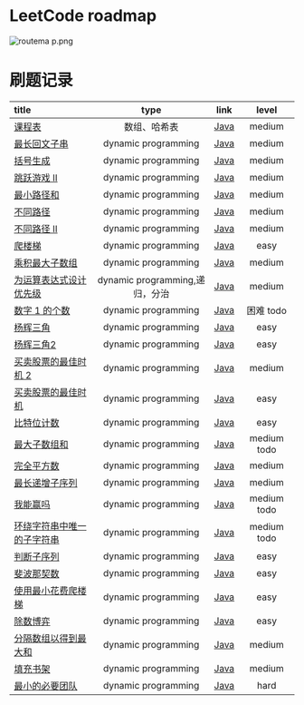 # LeetCode roadmap

![routema
p.png](routemap.png)

# 刷题记录

| title                                                                                                                                               |           type            |                                                   link                                                   |     level     |
|:----------------------------------------------------------------------------------------------------------------------------------------------------|:-------------------------:|:--------------------------------------------------------------------------------------------------------:|:-------------:|
| [课程表](https://leetcode.cn/problems/course-schedule/description/?envType=problem-list-v2&envId=2cktkvj)                                              |          数组、哈希表           |           [Java](https://github.com/xiamo0/leetcodejava/blob/main/src/CourseSchedule_207.java)           |    medium     |
| [最长回文子串](https://leetcode.cn/problems/longest-palindromic-substring/description/?envType=problem-list-v2&envId=dynamic-programming)                 |    dynamic programming    |    [Java](https://github.com/xiamo0/leetcodejava/blob/main/src/dp/LongestPalindromicSubstring.java)     |    medium     |
| [括号生成](https://leetcode.cn/problems/generate-parentheses/description/?envType=problem-list-v2&envId=dynamic-programming)                            |    dynamic programming    |        [Java](https://github.com/xiamo0/leetcodejava/blob/main/src/dp/GenerateParentheses.java)         |    medium     |
| [跳跃游戏 II](https://leetcode.cn/problems/jump-game-ii/description/?envType=problem-list-v2&envId=dynamic-programming)                                 |    dynamic programming    |             [Java](https://github.com/xiamo0/leetcodejava/blob/main/src/dp/JumpGameii.java)             |    medium     |
| [最小路径和](https://leetcode.cn/problems/minimum-path-sum/description/?envType=problem-list-v2&envId=dynamic-programming)                               |    dynamic programming    |           [Java](https://github.com/xiamo0/leetcodejava/blob/main/src/dp/MinimumPathSum.java)           |    medium     |
| [不同路径](https://leetcode.cn/problems/unique-paths/description/?envType=problem-list-v2&envId=dynamic-programming)                                    |    dynamic programming    |            [Java](https://github.com/xiamo0/leetcodejava/blob/main/src/dp/UniquePaths.java)             |    medium     |
| [不同路径 II](https://leetcode.cn/problems/unique-paths/description/?envType=problem-list-v2&envId=dynamic-programming)                                 |    dynamic programming    |           [Java](https://github.com/xiamo0/leetcodejava/blob/main/src/dp/UniquePathsIi.java)            |    medium     |
| [爬楼梯](https://leetcode.cn/problems/climbing-stairs/description/?envType=problem-list-v2&envId=dynamic-programming)                                  |    dynamic programming    |           [Java](https://github.com/xiamo0/leetcodejava/blob/main/src/dp/ClimbingStairs.java)           |     easy      |
| [乘积最大子数组](https://leetcode.cn/problems/maximum-product-subarray/description/)                                                                       |    dynamic programming    |       [Java](https://github.com/xiamo0/leetcodejava/blob/main/src/dp/MaximumProductSubarray.java)       |    medium     |
| [为运算表达式设计优先级](https://leetcode.cn/problems/different-ways-to-add-parentheses/description/?envType=problem-list-v2&envId=dynamic-programming)        | dynamic programming,递归，分治 |   [Java](https://github.com/xiamo0/leetcodejava/blob/main/src/dp/DifferentWaysToAddParentheses.java)    |    medium     |
| [数字 1 的个数](https://leetcode.cn/problems/number-of-digit-one/description/?envType=problem-list-v2&envId=dynamic-programming)                         |    dynamic programming    |          [Java](https://github.com/xiamo0/leetcodejava/blob/main/src/dp/NumberOfDigitOne.java)          |    困难 todo    |
| [杨辉三角](https://leetcode.cn/problems/pascals-triangle/description/?envType=problem-list-v2&envId=dynamic-programming)                                |    dynamic programming    |          [Java](https://github.com/xiamo0/leetcodejava/blob/main/src/dp/PascalsTriangle.java)           |     easy      |
| [杨辉三角2](https://leetcode.cn/problems/pascals-triangle-ii/description/?envType=problem-list-v2&envId=dynamic-programming)                            |    dynamic programming    |          [Java](https://github.com/xiamo0/leetcodejava/blob/main/src/dp/PascalsTriangle2.java)          |     easy      |
| [买卖股票的最佳时机 2](https://leetcode.cn/problems/best-time-to-buy-and-sell-stock-ii/description/?envType=problem-list-v2&envId=dynamic-programming)       |    dynamic programming    |     [Java](https://github.com/xiamo0/leetcodejava/blob/main/src/dM/BestTimeToBuyAndSellStock2.java)     |    medium     |
| [买卖股票的最佳时机](https://leetcode.cn/problems/best-time-to-buy-and-sell-stock/description/?envType=problem-list-v2&envId=dynamic-programming)            |    dynamic programming    |     [Java](https://github.com/xiamo0/leetcodejava/blob/main/src/dp/BestTimeToBuyAndSellStock.java)      |     easy      |
| [比特位计数](https://leetcode.cn/problems/counting-bits/description/?envType=problem-list-v2&envId=dynamic-programming)                                  |    dynamic programming    |            [Java](https://github.com/xiamo0/leetcodejava/blob/main/src/dp/CountingBits.java)            |     easy      |
| [最大子数组和](https://leetcode.cn/problems/maximum-subarray/description/?envType=problem-list-v2&envId=dynamic-programming)                              |    dynamic programming    |          [Java](https://github.com/xiamo0/leetcodejava/blob/main/src/dp/MaximumSubarray.java)           | medium   todo |
| [完全平方数](https://leetcode.cn/problems/perfect-squares/description/?envType=problem-list-v2&envId=dynamic-programming)                                |    dynamic programming    |           [Java](https://github.com/xiamo0/leetcodejava/blob/main/src/dp/PerfectSquares.java)           |    medium     |
| [最长递增子序列](https://leetcode.cn/problems/longest-increasing-subsequence/description/?envType=problem-list-v2&envId=dynamic-programming)               |    dynamic programming    |    [Java](https://github.com/xiamo0/leetcodejava/blob/main/src/dp/LongestIncreasingSubsequence.java)    |    medium     |
| [我能赢吗](https://leetcode.cn/problems/can-i-win/description/?envType=problem-list-v2&envId=dynamic-programming)                                       |    dynamic programming    |              [Java](https://github.com/xiamo0/leetcodejava/blob/main/src/dp/CanIWin.java)               | medium   todo |
| [环绕字符串中唯一的子字符串](https://leetcode.cn/problems/unique-substrings-in-wraparound-string/description/?envType=problem-list-v2&envId=dynamic-programming) |    dynamic programming    | [Java](https://github.com/xiamo0/leetcodejava/blob/main/src/dp/UniqueSubstringsInWraparoundString.java) | medium   todo |
| [判断子序列](https://leetcode.cn/problems/IsSubsequence/description/?envType=problem-list-v2&envId=dynamic-programming)                                  |    dynamic programming    |           [Java](https://github.com/xiamo0/leetcodejava/blob/main/src/dp/IsSubsequence.java)            |     easy      |
| [斐波那契数](https://leetcode.cn/problems/fibonacci-number/description/?envType=problem-list-v2&envId=dynamic-programming)                               |    dynamic programming    |          [Java](https://github.com/xiamo0/leetcodejava/blob/main/src/dp/FibonacciNumber.java)           |     easy      |
| [使用最小花费爬楼梯](https://leetcode.cn/problems/MinCostClimbingStairs/description/?envType=problem-list-v2&envId=dynamic-programming)                      |    dynamic programming    |       [Java](https://github.com/xiamo0/leetcodejava/blob/main/src/dp/MinCostClimbingStairs.java)        |     easy      |
| [除数博弈](https://leetcode.cn/problems/DivisorGame/description/?envType=problem-list-v2&envId=dynamic-programming)                                     |    dynamic programming    |            [Java](https://github.com/xiamo0/leetcodejava/blob/main/src/dp/DivisorGame.java)             |     easy      |
| [分隔数组以得到最大和](https://leetcode.cn/problems/partition-array-for-maximum-sum/description/?envType=problem-list-v2&envId=dynamic-programming)           |    dynamic programming    |    [Java](https://github.com/xiamo0/leetcodejava/blob/main/src/dp/PartitionArrayForMaximumSum.java)     |    medium     |
| [填充书架](https://leetcode.cn/problems/filling-bookcase-shelves/description/?envType=problem-list-v2&envId=dynamic-programming)                        |    dynamic programming    |       [Java](https://github.com/xiamo0/leetcodejava/blob/main/src/dp/FillingBookcaseShelves.java)       |    medium     |
| [最小的必要团队](https://leetcode.cn/problems/smallest-sufficient-team/description/?envType=problem-list-v2&envId=dynamic-programming)                     |    dynamic programming    |       [Java](https://github.com/xiamo0/leetcodejava/blob/main/src/dp/SmallestSufficientTeam.java)       |     hard      |


